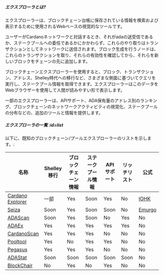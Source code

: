 ##### エクスプローラとは?

エクスプローラーは、ブロックチェーン台帳に保存されている情報を検索および表示するために使用されるWebベースの視覚的なツールです。  

ユーザーがCardanoネットワークと対話するとき、それがadaの送受信であるか、ステークプールへの委任であるかにかかわらず、これらのやり取りはトランザクションとしてネットワークに送信されます。ブロック生成を行うノードは、これらのトランザクションを取り、それらの有効性を確認してから、それらを新しいブロックをチェーンの先に追加します。

ブロックチェーンエクスプローラーを使用すると、ブロック、トランザクション、アドレス、Shelley時代への移行など、さまざまな側面に基づいてクエリを実行し、ステークプール情報を取得できます。エクスプローラーはこのデータをWebブラウザーを使用して人間が読みやすい形で表示します。

一部のエクスプローラーは、APIサポート、ADA保有量のアドレス別のランキング、ブロックチェーンのネットワークアクティビティの視覚化、ステークプールの分布などの、追加のツールと情報を提供します。

##### エクスプローラの一覧 :id=list

以下に、既知のブロックチェーン/プールエクスプローラーのリストを示します。:

|名称              |Shelley移行|ブロックチェーン情報|ステークプール情報|APIサポート|リッチリスト|公式|
|------------------|-------------|---------------|--------------|-----------|----------|--------|
|[Cardano Explorer]|一部    |Yes            |Soon          |Yes        |No        |[IOHK](https://iohk.io)|
|[Seiza]           |Soon         |Yes            |Soon          |Soon       |No        |[Emurgo](https://emurgo.io)|
|[ADAScan]         |Soon         |Yes            |Soon          |No         |Yes       |No|
|[ADAEx]           |Yes          |Yes            |Yes           |Yes        |Yes       |No|
|[CardanoScan]     |Yes          |Yes            |Yes           |No         |No        |No|
|[Pooltool]        |Yes          |No             |Yes           |Yes        |No        |No|
|[Pegasus]         |Yes          |Yes            |Yes           |No         |No        |No|
|[ADAStat]         |Soon         |Soon           |Soon          |Soon       |Soon      |No|
|[BlockChair]      |No           |Yes            |No            |Yes        |No        |No|

[Cardano Explorer]: https://explorer.cardano.org
[Seiza]: https://seiza.com
[ADAScan]: https://adascan.net
[ADAEx]: https://adaex.org
[CardanoScan]: https://cardanoscan.io
[Pooltool]: https://pooltool.io
[Pegasus]: https://pegasuspool.info/explorer
[ADAStat]: https://adastat.net
[BlockChair]: https://blockchair.com/cardano
